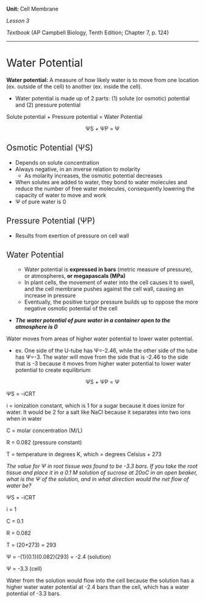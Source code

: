 <strong>Unit: </strong>Cell Membrane

<em>Lesson 3</em>

<em>Textbook</em> (AP Campbell Biology, Tenth Edition; Chapter 7, p. 124)

<hr />

<h1><span style="font-weight:400;">Water Potential</span></h1>
<b>Water potential:</b><span style="font-weight:400;"> A measure of how likely water is to move from one location (ex. outside of the cell) to another (ex. inside the cell).</span>
<ul>
	<li style="font-weight:400;"><span style="font-weight:400;">Water potential is made up of 2 parts: (1) solute (or osmotic) potential and (2) pressure potential</span></li>
</ul>
<span style="font-weight:400;">Solute potential + Pressure potential = Water Potential</span>
<p style="text-align:center;"><span style="font-weight:400;">ΨS</span><span style="font-weight:400;"> + Ψ</span><span style="font-weight:400;">P </span><span style="font-weight:400;">= Ψ</span></p>

<h2><span style="font-weight:400;">Osmotic Potential (</span><span style="font-weight:400;">Ψ</span><span style="font-weight:400;">S</span><span style="font-weight:400;">)</span></h2>
<ul>
	<li style="font-weight:400;"><span style="font-weight:400;">Depends on </span><span style="font-weight:400;">solute concentration</span></li>
	<li style="font-weight:400;"><span style="font-weight:400;">Always negative, in an inverse relation to molarity</span>
<ul>
	<li style="font-weight:400;"><span style="font-weight:400;">As molarity increases, the osmotic potential decreases</span></li>
</ul>
</li>
	<li style="font-weight:400;"><span style="font-weight:400;">When solutes are added to water, they bond to water molecules and reduce the number of free water molecules, consequently lowering the capacity of water to move and work</span></li>
	<li style="font-weight:400;"><span style="font-weight:400;">Ψ of pure water is 0</span></li>
</ul>
<h2><span style="font-weight:400;">Pressure Potential (</span><span style="font-weight:400;">Ψ</span><span style="font-weight:400;">P</span><span style="font-weight:400;">)</span></h2>
<ul>
	<li style="font-weight:400;"><span style="font-weight:400;">Results from exertion of pressure on cell wall</span></li>
</ul>
<h2><span style="font-weight:400;">Water Potential</span></h2>
<ul>
	<li style="list-style-type:none;">
<ul>
	<li style="font-weight:400;"><span style="font-weight:400;">Water potential is </span><b>expressed in bars</b><span style="font-weight:400;"> (metric measure of pressure), or atmospheres, </span><b>or megapascals (MPa)</b></li>
	<li style="font-weight:400;"><span style="font-weight:400;">In plant cells, the movement of water into the cell causes it to swell, and the cell membrane pushes against the cell wall, causing an increase in pressure</span></li>
	<li style="font-weight:400;"><span style="font-weight:400;">Eventually, the positive turgor pressure builds up to oppose the more negative osmotic potential of the cell</span></li>
</ul>
</li>
</ul>
<ul>
	<li><b><i>The water potential of pure water in a container open to the atmosphere is 0</i></b></li>
</ul>
<span style="font-weight:400;">Water moves from areas of higher water potential to lower water potential.</span>
<ul>
	<li style="font-weight:400;"><span style="font-weight:400;">ex. One side of the U-tube has Ψ=-2.46, while the other side of the tube has Ψ=-3. The water will move from the side that is -2.46 to the side that is -3 because it moves from higher water potential to lower water potential to create equilibrium</span></li>
</ul>
<p style="text-align:center;"><span style="font-weight:400;">Ψ</span><span style="font-weight:400;">S</span><span style="font-weight:400;"> + Ψ</span><span style="font-weight:400;">P </span><span style="font-weight:400;">= Ψ</span></p>
<span style="font-weight:400;">Ψ</span><span style="font-weight:400;">S </span><span style="font-weight:400;">= -iCRT</span>

<span style="font-weight:400;">i = ionization constant, which is 1 for a sugar because it does ionize for water. It would be 2 for a salt like NaCl because it separates into two ions when in water</span>

<span style="font-weight:400;">C = molar concentration (M/L)</span>

<span style="font-weight:400;">R = 0.082 (pressure constant)</span>

<span style="font-weight:400;">T = temperature in degrees K, which = degrees Celsius + 273</span>

<i><span style="font-weight:400;">The value for Ψ in root tissue was found to be -3.3 bars. If you take the root tissue and place it in a </span></i><i><span style="font-weight:400;">0.1 M solution</span></i><i><span style="font-weight:400;"> of </span></i><i><span style="font-weight:400;">sucrose</span></i><i><span style="font-weight:400;"> at </span></i><i><span style="font-weight:400;">20</span></i><i><span style="font-weight:400;">o</span></i><i><span style="font-weight:400;">C</span></i><i><span style="font-weight:400;"> in an </span></i><i><span style="font-weight:400;">open beaker,</span></i><i><span style="font-weight:400;"> what is the Ψ of the solution, and in what direction would the net flow of water be?</span></i>

<span style="font-weight:400;">Ψ</span><span style="font-weight:400;">S </span><span style="font-weight:400;">= -iCRT</span>

<span style="font-weight:400;">i = 1</span>

<span style="font-weight:400;">C = 0.1</span>

<span style="font-weight:400;">R = 0.082</span>

<span style="font-weight:400;">T = (20+273) = 293</span>

<span style="font-weight:400;">Ψ = -(1)(0.1)(0.082)(293) = -2.4 (solution)</span>

<span style="font-weight:400;">Ψ = -3.3 (cell)</span>

<span style="font-weight:400;">Water from the solution would flow into the cell because the solution has a higher water water potential at -2.4 bars than the cell, which has a water potential of -3.3 bars.</span>

 
